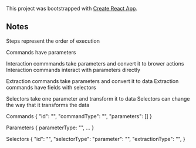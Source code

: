 This project was bootstrapped with [Create React App](https://github.com/facebook/create-react-app).

## Notes

Steps represent the order of execution

Commands have parameters

Interaction commmands take parameters and convert it to brower actions
Interaction commands interact with parameters directly

Extraction commands take parameters and convert it to data
Extraction commands have fields with selectors

Selectors take one parameter and transform it to data
Selectors can change the way that it transforms the data

Commands
{
  "id": "",
  "commandType": "",
  "parameters": []
}

Parameters
{
  parameterType: "",
  ...
}

Selectors
{
  "id": "",
  "selectorType":
  "parameter": "",
  "extractionType": "",
}

